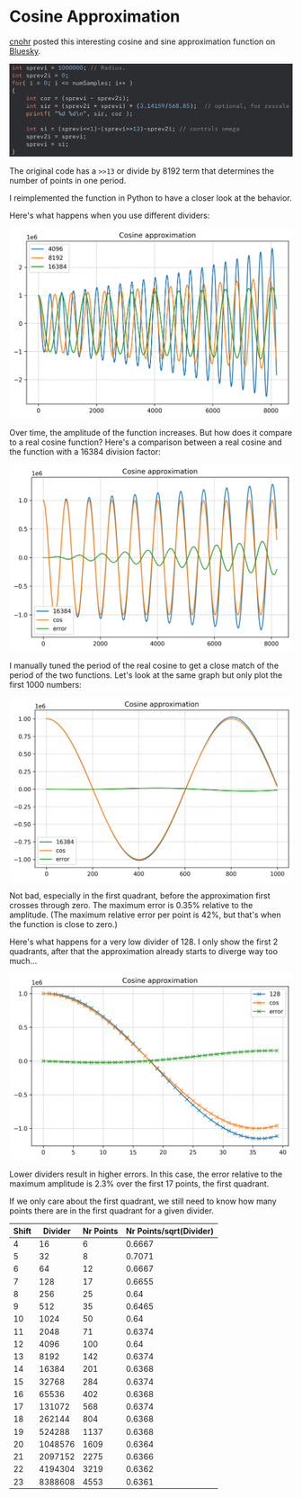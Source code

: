 
# Cosine Approximation

[cnohr](https://bsky.app/profile/cnlohr.bsky.social) posted this interesting
cosine and sine approximation function on [Bluesky](https://bsky.app/profile/cnlohr.bsky.social/post/3lg5e3c7ifc26).

![Cosine approximation function](cosine_approximation_function.jpg)

The original code has a `>>13` or divide by 8192 term that determines the number of
points in one period.

I reimplemented the function in Python to have a closer look at the behavior.

Here's what happens when you use different dividers:

![Plot for divider numberes 4096, 8192, 16384](cosine_plot_0.png)

Over time, the amplitude of the function increases. But how does it compare to a real
cosine function? Here's a comparison between a real cosine and the function with
a 16384 division factor:

![Plot for divider 16384 along with a cosine](cosine_plot_1.png)

I manually tuned the period of the real cosine to get a close match of the
period of the two functions. Let's look at the same graph but only plot
the first 1000 numbers:

![Plot for divider 16384 along with a cosine for 1000 points](cosine_plot_2.png)

Not bad, especially in the first quadrant, before the approximation first
crosses through zero. The maximum error is 0.35% relative to the amplitude.
(The maximum relative error per point is 42%, but that's when the function 
is close to zero.)

Here's what happens for a very low divider of 128. I only show the first 2
quadrants, after that the approximation already starts to diverge way too much...

![Plot for divider 128 along with a cosine](cosine_plot_3.png)

Lower dividers result in higher errors. In this case, the error relative to the
maximum amplitude is 2.3% over the first 17 points, the first quadrant.

If we only care about the first quadrant, we still need to know how many points
there are in the first quadrant for a given divider.


 | Shift | Divider | Nr Points | Nr Points/sqrt(Divider) |
 |-------|-----|-----------|---------------------|
 | 4 | 16 | 6 | 0.6667 |
 | 5 | 32 | 8 | 0.7071 |
 | 6 | 64 | 12 | 0.6667 |
 | 7 | 128 | 17 | 0.6655 |
 | 8 | 256 | 25 | 0.64 |
 | 9 | 512 | 35 | 0.6465 |
 | 10 | 1024 | 50 | 0.64 |
 | 11 | 2048 | 71 | 0.6374 |
 | 12 | 4096 | 100 | 0.64 |
 | 13 | 8192 | 142 | 0.6374 |
 | 14 | 16384 | 201 | 0.6368 |
 | 15 | 32768 | 284 | 0.6374 |
 | 16 | 65536 | 402 | 0.6368 |
 | 17 | 131072 | 568 | 0.6374 |
 | 18 | 262144 | 804 | 0.6368 |
 | 19 | 524288 | 1137 | 0.6368 |
 | 20 | 1048576 | 1609 | 0.6364 |
 | 21 | 2097152 | 2275 | 0.6366 |
 | 22 | 4194304 | 3219 | 0.6362 |
 | 23 | 8388608 | 4553 | 0.6361 |

